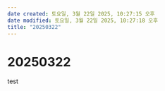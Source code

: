 ```yaml
---
date created: 토요일, 3월 22일 2025, 10:27:15 오후
date modified: 토요일, 3월 22일 2025, 10:27:18 오후
title: "20250322"
---
```


# 20250322

test